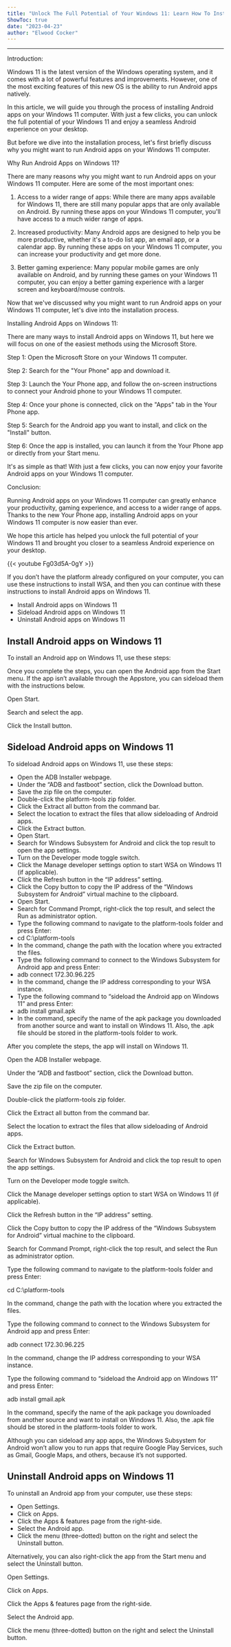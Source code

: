 ```yaml
---
title: "Unlock The Full Potential of Your Windows 11: Learn How To Install Android Apps In Just A Few Clicks!"
ShowToc: true 
date: "2023-04-23"
author: "Elwood Cocker"
---
```

*****
Introduction:

Windows 11 is the latest version of the Windows operating system, and it comes with a lot of powerful features and improvements. However, one of the most exciting features of this new OS is the ability to run Android apps natively.

In this article, we will guide you through the process of installing Android apps on your Windows 11 computer. With just a few clicks, you can unlock the full potential of your Windows 11 and enjoy a seamless Android experience on your desktop.

But before we dive into the installation process, let's first briefly discuss why you might want to run Android apps on your Windows 11 computer.

Why Run Android Apps on Windows 11?

There are many reasons why you might want to run Android apps on your Windows 11 computer. Here are some of the most important ones:

1. Access to a wider range of apps: While there are many apps available for Windows 11, there are still many popular apps that are only available on Android. By running these apps on your Windows 11 computer, you'll have access to a much wider range of apps.

2. Increased productivity: Many Android apps are designed to help you be more productive, whether it's a to-do list app, an email app, or a calendar app. By running these apps on your Windows 11 computer, you can increase your productivity and get more done.

3. Better gaming experience: Many popular mobile games are only available on Android, and by running these games on your Windows 11 computer, you can enjoy a better gaming experience with a larger screen and keyboard/mouse controls.

Now that we've discussed why you might want to run Android apps on your Windows 11 computer, let's dive into the installation process.

Installing Android Apps on Windows 11:

There are many ways to install Android apps on Windows 11, but here we will focus on one of the easiest methods using the Microsoft Store.

Step 1: Open the Microsoft Store on your Windows 11 computer.

Step 2: Search for the "Your Phone" app and download it.

Step 3: Launch the Your Phone app, and follow the on-screen instructions to connect your Android phone to your Windows 11 computer.

Step 4: Once your phone is connected, click on the "Apps" tab in the Your Phone app.

Step 5: Search for the Android app you want to install, and click on the "Install" button.

Step 6: Once the app is installed, you can launch it from the Your Phone app or directly from your Start menu.

It's as simple as that! With just a few clicks, you can now enjoy your favorite Android apps on your Windows 11 computer.

Conclusion:

Running Android apps on your Windows 11 computer can greatly enhance your productivity, gaming experience, and access to a wider range of apps. Thanks to the new Your Phone app, installing Android apps on your Windows 11 computer is now easier than ever.

We hope this article has helped you unlock the full potential of your Windows 11 and brought you closer to a seamless Android experience on your desktop.

{{< youtube Fg03d5A-0gY >}} 



If you don’t have the platform already configured on your computer, you can use these instructions to install WSA, and then you can continue with these instructions to install Android apps on Windows 11.
 
- Install Android apps on Windows 11
 - Sideload Android apps on Windows 11
 - Uninstall Android apps on Windows 11

 
## Install Android apps on Windows 11
 
To install an Android app on Windows 11, use these steps:
 
Once you complete the steps, you can open the Android app from the Start menu. If the app isn’t available through the Appstore, you can sideload them with the instructions below.
 
Open Start.
 

 
Search and select the app.
 
Click the Install button.
 
## Sideload Android apps on Windows 11
 
To sideload Android apps on Windows 11, use these steps:
 
- Open the ADB Installer webpage.
 - Under the “ADB and fastboot” section, click the Download button.
 - Save the zip file on the computer.
 - Double-click the platform-tools zip folder.
 - Click the Extract all button from the command bar.
 - Select the location to extract the files that allow sideloading of Android apps.
 - Click the Extract button.
 - Open Start.
 - Search for Windows Subsystem for Android and click the top result to open the app settings.
 - Turn on the Developer mode toggle switch.
 - Click the Manage developer settings option to start WSA on Windows 11 (if applicable).
 - Click the Refresh button in the “IP address” setting.
 - Click the Copy button to copy the IP address of the “Windows Subsystem for Android” virtual machine to the clipboard.
 - Open Start.
 - Search for Command Prompt, right-click the top result, and select the Run as administrator option.
 - Type the following command to navigate to the platform-tools folder and press Enter:
 - cd C:\platform-tools
 - In the command, change the path with the location where you extracted the files.
 - Type the following command to connect to the Windows Subsystem for Android app and press Enter:
 - adb connect 172.30.96.225
 - In the command, change the IP address corresponding to your WSA instance.
 - Type the following command to “sideload the Android app on Windows 11” and press Enter:
 - adb install gmail.apk
 - In the command, specify the name of the apk package you downloaded from another source and want to install on Windows 11. Also, the .apk file should be stored in the platform-tools folder to work.

 
After you complete the steps, the app will install on Windows 11.
 
Open the ADB Installer webpage.
 
Under the “ADB and fastboot” section, click the Download button.
 
Save the zip file on the computer.
 
Double-click the platform-tools zip folder.
 
Click the Extract all button from the command bar.
 
Select the location to extract the files that allow sideloading of Android apps.
 
Click the Extract button.
 
Search for Windows Subsystem for Android and click the top result to open the app settings.
 
Turn on the Developer mode toggle switch.
 
Click the Manage developer settings option to start WSA on Windows 11 (if applicable).
 
Click the Refresh button in the “IP address” setting.
 
Click the Copy button to copy the IP address of the “Windows Subsystem for Android” virtual machine to the clipboard.
 
Search for Command Prompt, right-click the top result, and select the Run as administrator option.
 
Type the following command to navigate to the platform-tools folder and press Enter:
 
cd C:\platform-tools
 
In the command, change the path with the location where you extracted the files.
 
Type the following command to connect to the Windows Subsystem for Android app and press Enter:
 
adb connect 172.30.96.225
 
In the command, change the IP address corresponding to your WSA instance.
 
Type the following command to “sideload the Android app on Windows 11” and press Enter:
 
adb install gmail.apk
 
In the command, specify the name of the apk package you downloaded from another source and want to install on Windows 11. Also, the .apk file should be stored in the platform-tools folder to work.
 
Although you can sideload any app apps, the Windows Subsystem for Android won’t allow you to run apps that require Google Play Services, such as Gmail, Google Maps, and others, because it’s not supported.
 
## Uninstall Android apps on Windows 11
 
To uninstall an Android app from your computer, use these steps:
 
- Open Settings.
 - Click on Apps.
 - Click the Apps & features page from the right-side.
 - Select the Android app.
 - Click the menu (three-dotted) button on the right and select the Uninstall button.

 
Alternatively, you can also right-click the app from the Start menu and select the Uninstall button.
 
Open Settings.
 
Click on Apps.
 
Click the Apps & features page from the right-side.
 
Select the Android app.
 
Click the menu (three-dotted) button on the right and select the Uninstall button.




